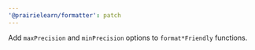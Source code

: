 ```yaml
---
'@prairielearn/formatter': patch
---
```


Add `maxPrecision` and `minPrecision` options to `format*Friendly` functions.
